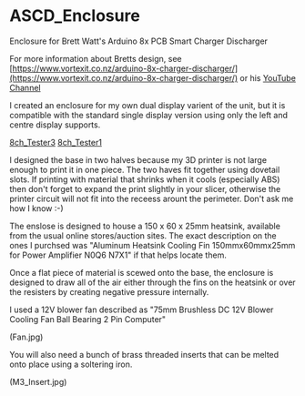 # ASCD_Enclosure
Enclosure for Brett Watt's Arduino 8x PCB Smart Charger Discharger

For more information about Bretts design, see [https://www.vortexit.co.nz/arduino-8x-charger-discharger/](https://www.vortexit.co.nz/arduino-8x-charger-discharger/) or his [YouTube Channel](https://www.youtube.com/channel/UC3F60pBuzm2kRsHjqQOAO9Q)

I created an enclosure for my own dual display varient of the unit, but it is compatible with the standard single display version using only the left and centre display supports.

[8ch_Tester3](./Images/8ch_Tester3.jpg)
[8ch_Tester1](Images/8ch_Tester1.jpg)
[](Images/Cad_Front.png)
[](Images/Cad_Rear.png)
[](Images/Cad_Exploded.png)

I designed the base in two halves because my 3D printer is not large enough to print it in one piece.  The two haves fit together using dovetail slots.  If printing with material that shrinks when it cools (especially ABS) then don't forget to expand the print slightly in your slicer, otherwise the printer circuit will not fit into the receess arount the perimeter. Don't ask me how I know :-)

The enslose is designed to house a 150 x 60 x 25mm heatsink, available from the usual online stores/auction sites. The exact description on the ones I purchsed was "Aluminum Heatsink Cooling Fin 150mmx60mmx25mm for Power Amplifier N0Q6 N7X1" if that helps locate them.

Once a flat piece of material is scewed onto the base, the enclosure is designed to draw all of the air either through the fins on the heatsink or over the resisters by creating negative pressure internally.

I used a 12V blower fan described as "75mm Brushless DC 12V Blower Cooling Fan Ball Bearing 2 Pin Computer"

(Fan.jpg)

You will also need a bunch of brass threaded inserts that can be melted onto place using a soltering iron.

(M3_Insert.jpg)

